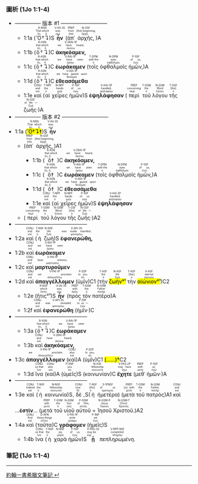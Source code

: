 ### 圖析 (1Jo 1:1-4)
- ————— 版本 #1 —————————
	- <rt>1:1a</rt> (<RUBY><ruby><ruby>Ὃ†↴<rt>ὅς, ἥ</rt></ruby><rt>That which</rt></ruby><rt>R-NSN</rt></RUBY>)S <RUBY><ruby><ruby><strong>ἦν</strong><rt>εἰμί</rt></ruby><rt>was</rt></ruby><rt>V-IAI-3S</rt></RUBY> (<RUBY><ruby><ruby>ἀπ᾽<rt>ἀπό</rt></ruby><rt>from</rt></ruby><rt>PREP</rt></RUBY> <RUBY><ruby><ruby>ἀρχῆς,<rt>ἀρχή</rt></ruby><rt>[the] beginning,</rt></ruby><rt>N-GSF</rt></RUBY>)A 
	- <rt>1:1b</rt> (<RUBY><ruby><ruby>ὃ†↴<rt>ὅς, ἥ</rt></ruby><rt>that which</rt></ruby><rt>R-ASN</rt></RUBY>)C <RUBY><ruby><ruby><strong>ἀκηκόαμεν,</strong><rt>ἀκούω</rt></ruby><rt>we have heard,</rt></ruby><rt>V-2RAI-1P</rt></RUBY> 
	- <rt>1:1c</rt> (<RUBY><ruby><ruby>ὃ†↴<rt>ὅς, ἥ</rt></ruby><rt>that which</rt></ruby><rt>R-ASN</rt></RUBY>)C <RUBY><ruby><ruby><strong>ἑωράκαμεν</strong><rt>ὁράω</rt></ruby><rt>we have seen</rt></ruby><rt>V-RAI-1P</rt></RUBY> (<RUBY><ruby><ruby>τοῖς<rt>ὁ</rt></ruby><rt>with the</rt></ruby><rt>T-DPM</rt></RUBY> <RUBY><ruby><ruby>ὀφθαλμοῖς<rt>ὀφθαλμός</rt></ruby><rt>eyes</rt></ruby><rt>N-DPM</rt></RUBY> <RUBY><ruby><ruby>ἡμῶν,<rt>ἐγώ</rt></ruby><rt>of us,</rt></ruby><rt>P-1GP</rt></RUBY>)A 
	- <rt>1:1d</rt> (<RUBY><ruby><ruby>ὃ†↴<rt>ὅς, ἥ</rt></ruby><rt>that which</rt></ruby><rt>R-ASN</rt></RUBY>)C <RUBY><ruby><ruby><strong>ἐθεασάμεθα</strong><rt>θεάομαι</rt></ruby><rt>we have gazed upon</rt></ruby><rt>V-ADI-1P</rt></RUBY> 
	- <rt>1:1e</rt> <RUBY><ruby><ruby>καὶ<rt>καί</rt></ruby><rt>and</rt></ruby><rt>CONJ</rt></RUBY> (<RUBY><ruby><ruby>αἱ<rt>ὁ</rt></ruby><rt>the</rt></ruby><rt>T-NPF</rt></RUBY> <RUBY><ruby><ruby>χεῖρες<rt>χείρ</rt></ruby><rt>hands</rt></ruby><rt>N-NPF</rt></RUBY> <RUBY><ruby><ruby>ἡμῶν<rt>ἐγώ</rt></ruby><rt>of us</rt></ruby><rt>P-1GP</rt></RUBY>)S <RUBY><ruby><ruby><strong>ἐψηλάφησαν</strong><rt>ψηλαφάω</rt></ruby><rt>handled,</rt></ruby><rt>V-AAI-3P</rt></RUBY> (<RUBY><ruby><ruby>περὶ<rt>περί</rt></ruby><rt>concerning</rt></ruby><rt>PREP</rt></RUBY> <RUBY><ruby><ruby>τοῦ<rt>ὁ</rt></ruby><rt>the</rt></ruby><rt>T-GSM</rt></RUBY> <RUBY><ruby><ruby>λόγου<rt>λόγος</rt></ruby><rt>Word</rt></ruby><rt>N-GSM</rt></RUBY> <RUBY><ruby><ruby>τῆς<rt>ὁ</rt></ruby><rt>[the]</rt></ruby><rt>T-GSF</rt></RUBY> <RUBY><ruby><ruby>ζωῆς·<rt>ζωή</rt></ruby><rt>of life —</rt></ruby><rt>N-GSF</rt></RUBY>)A 
- ————— 版本 #2 —————————
- <rt>1:1a</rt> (<RUBY><ruby><ruby><mark>Ὃ†↴☨</mark><rt>ὅς, ἥ</rt></ruby><rt>That which</rt></ruby><rt>R-NSN</rt></RUBY>)S <RUBY><ruby><ruby><strong>ἦν</strong><rt>εἰμί</rt></ruby><rt>was</rt></ruby><rt>V-IAI-3S</rt></RUBY> 
	- (<RUBY><ruby><ruby>ἀπ᾽<rt>ἀπό</rt></ruby><rt>from</rt></ruby><rt>PREP</rt></RUBY> <RUBY><ruby><ruby>ἀρχῆς,<rt>ἀρχή</rt></ruby><rt>[the] beginning,</rt></ruby><rt>N-GSF</rt></RUBY>)A1
		- <rt>1:1b</rt> (<RUBY><ruby><ruby>ὃ☨<rt>ὅς, ἥ</rt></ruby><rt>that which</rt></ruby><rt>R-ASN</rt></RUBY>)C <RUBY><ruby><ruby><strong>ἀκηκόαμεν,</strong><rt>ἀκούω</rt></ruby><rt>we have heard,</rt></ruby><rt>V-2RAI-1P</rt></RUBY> 
		- <rt>1:1c</rt> (<RUBY><ruby><ruby>ὃ☨<rt>ὅς, ἥ</rt></ruby><rt>that which</rt></ruby><rt>R-ASN</rt></RUBY>)C <RUBY><ruby><ruby><strong>ἑωράκαμεν</strong><rt>ὁράω</rt></ruby><rt>we have seen</rt></ruby><rt>V-RAI-1P</rt></RUBY> (<RUBY><ruby><ruby>τοῖς<rt>ὁ</rt></ruby><rt>with the</rt></ruby><rt>T-DPM</rt></RUBY> <RUBY><ruby><ruby>ὀφθαλμοῖς<rt>ὀφθαλμός</rt></ruby><rt>eyes</rt></ruby><rt>N-DPM</rt></RUBY> <RUBY><ruby><ruby>ἡμῶν,<rt>ἐγώ</rt></ruby><rt>of us,</rt></ruby><rt>P-1GP</rt></RUBY>)A 
		- <rt>1:1d</rt> (<RUBY><ruby><ruby>ὃ☨<rt>ὅς, ἥ</rt></ruby><rt>that which</rt></ruby><rt>R-ASN</rt></RUBY>)C <RUBY><ruby><ruby><strong>ἐθεασάμεθα</strong><rt>θεάομαι</rt></ruby><rt>we have gazed upon</rt></ruby><rt>V-ADI-1P</rt></RUBY> 
		- <rt>1:1e</rt> <RUBY><ruby><ruby>καὶ<rt>καί</rt></ruby><rt>and</rt></ruby><rt>CONJ</rt></RUBY> (<RUBY><ruby><ruby>αἱ<rt>ὁ</rt></ruby><rt>the</rt></ruby><rt>T-NPF</rt></RUBY> <RUBY><ruby><ruby>χεῖρες<rt>χείρ</rt></ruby><rt>hands</rt></ruby><rt>N-NPF</rt></RUBY> <RUBY><ruby><ruby>ἡμῶν<rt>ἐγώ</rt></ruby><rt>of us</rt></ruby><rt>P-1GP</rt></RUBY>)S <RUBY><ruby><ruby><strong>ἐψηλάφησαν</strong><rt>ψηλαφάω</rt></ruby><rt>handled,</rt></ruby><rt>V-AAI-3P</rt></RUBY>
	- (<RUBY><ruby><ruby>περὶ<rt>περί</rt></ruby><rt>concerning</rt></ruby><rt>PREP</rt></RUBY> <RUBY><ruby><ruby>τοῦ<rt>ὁ</rt></ruby><rt>the</rt></ruby><rt>T-GSM</rt></RUBY> <RUBY><ruby><ruby>λόγου<rt>λόγος</rt></ruby><rt>Word</rt></ruby><rt>N-GSM</rt></RUBY> <RUBY><ruby><ruby>τῆς<rt>ὁ</rt></ruby><rt>[the]</rt></ruby><rt>T-GSF</rt></RUBY> <RUBY><ruby><ruby>ζωῆς·<rt>ζωή</rt></ruby><rt>of life —</rt></ruby><rt>N-GSF</rt></RUBY>)A2
- ——————————————
- <rt>1:2a</rt> <RUBY><ruby><ruby>καὶ<rt>καί</rt></ruby><rt>and</rt></ruby><rt>CONJ</rt></RUBY> (<RUBY><ruby><ruby>ἡ<rt>ὁ</rt></ruby><rt>the</rt></ruby><rt>T-NSF</rt></RUBY> <RUBY><ruby><ruby>ζωὴ<rt>ζωή</rt></ruby><rt>life</rt></ruby><rt>N-NSF</rt></RUBY>)S <RUBY><ruby><ruby><strong>ἐφανερώθη,</strong><rt>φανερόω</rt></ruby><rt>was made manifest,</rt></ruby><rt>V-API-3S</rt></RUBY> 
- <rt>1:2b</rt> <RUBY><ruby><ruby>καὶ<rt>καί</rt></ruby><rt>and</rt></ruby><rt>CONJ</rt></RUBY> <RUBY><ruby><ruby><strong>ἑωράκαμεν</strong><rt>ὁράω</rt></ruby><rt>we have seen</rt></ruby><rt>V-RAI-1P</rt></RUBY> 
- <rt>1:2c</rt> <RUBY><ruby><ruby>καὶ<rt>καί</rt></ruby><rt>and</rt></ruby><rt>CONJ</rt></RUBY> <RUBY><ruby><ruby><strong>μαρτυροῦμεν</strong><rt>μαρτυρέω</rt></ruby><rt>bear witness,</rt></ruby><rt>V-PAI-1P</rt></RUBY> 
- <rt>1:2d</rt> <RUBY><ruby><ruby>καὶ<rt>καί</rt></ruby><rt>and</rt></ruby><rt>CONJ</rt></RUBY> <RUBY><ruby><ruby><strong>ἀπαγγέλλομεν</strong><rt>ἀπαγγέλλω</rt></ruby><rt>we proclaim</rt></ruby><rt>V-PAI-1P</rt></RUBY> (<RUBY><ruby><ruby>ὑμῖν<rt>σύ</rt></ruby><rt>to you</rt></ruby><rt>P-2DP</rt></RUBY>)C1 (<RUBY><ruby><ruby>τὴν<rt>ὁ</rt></ruby><rt>the</rt></ruby><rt>T-ASF</rt></RUBY> <RUBY><ruby><ruby><mark>ζωὴν°¹</mark><rt>ζωή</rt></ruby><rt>life</rt></ruby><rt>N-ASF</rt></RUBY> <RUBY><ruby><ruby>τὴν<rt>ὁ</rt></ruby><rt>[the]</rt></ruby><rt>T-ASF</rt></RUBY> <RUBY><ruby><ruby><mark>αἰώνιον°¹</mark><rt>αἰώνιος</rt></ruby><rt>eternal</rt></ruby><rt>A-ASF</rt></RUBY>)C2
	- <rt>1:2e</rt> (<RUBY><ruby><ruby>ἥτις°¹<rt>ὅστις</rt></ruby><rt>which</rt></ruby><rt>R-NSF</rt></RUBY>)S <RUBY><ruby><ruby><strong>ἦν</strong><rt>εἰμί</rt></ruby><rt>was</rt></ruby><rt>V-IAI-3S</rt></RUBY> (<RUBY><ruby><ruby>πρὸς<rt>πρός</rt></ruby><rt>with</rt></ruby><rt>PREP</rt></RUBY> <RUBY><ruby><ruby>τὸν<rt>ὁ</rt></ruby><rt>the</rt></ruby><rt>T-ASM</rt></RUBY> <RUBY><ruby><ruby>πατέρα<rt>πατήρ</rt></ruby><rt>Father</rt></ruby><rt>N-ASM</rt></RUBY>)A 
	- <rt>1:2f</rt> <RUBY><ruby><ruby>καὶ<rt>καί</rt></ruby><rt>and</rt></ruby><rt>CONJ</rt></RUBY> <RUBY><ruby><ruby><strong>ἐφανερώθη</strong><rt>φανερόω</rt></ruby><rt>was revealed</rt></ruby><rt>V-API-3S</rt></RUBY> (<RUBY><ruby><ruby>ἡμῖν·<rt>ἐγώ</rt></ruby><rt>to us —</rt></ruby><rt>P-1DP</rt></RUBY>)C 
- ——————————————
	- <rt>1:3a</rt> (<RUBY><ruby><ruby>ὃ†↴<rt>ὅς, ἥ</rt></ruby><rt>that which</rt></ruby><rt>R-ASN</rt></RUBY>)C <RUBY><ruby><ruby><strong>ἑωράκαμεν</strong><rt>ὁράω</rt></ruby><rt>we have seen</rt></ruby><rt>V-RAI-1P</rt></RUBY> 
	- <rt>1:3b</rt> <RUBY><ruby><ruby>καὶ<rt>καί</rt></ruby><rt>and</rt></ruby><rt>CONJ</rt></RUBY> <RUBY><ruby><ruby><strong>ἀκηκόαμεν,</strong><rt>ἀκούω</rt></ruby><rt>have heard,</rt></ruby><rt>V-2RAI-1P</rt></RUBY> 
- <rt>1:3c</rt> <RUBY><ruby><ruby><strong>ἀπαγγέλλομεν</strong><rt>ἀπαγγέλλω</rt></ruby><rt>we proclaim</rt></ruby><rt>V-PAI-1P</rt></RUBY> (<RUBY><ruby><ruby>καὶ<rt>καί</rt></ruby><rt>also</rt></ruby><rt>CONJ</rt></RUBY>)A (<RUBY><ruby><ruby>ὑμῖν<rt>σύ</rt></ruby><rt>to you,</rt></ruby><rt>P-2DP</rt></RUBY>)C1 <mark>(......)†</mark>C2
	- <rt>1:3d</rt> <RUBY><ruby><ruby>ἵνα<rt>ἵνα</rt></ruby><rt>so that</rt></ruby><rt>CONJ</rt></RUBY> (<RUBY><ruby><ruby>καὶ<rt>καί</rt></ruby><rt>also</rt></ruby><rt>CONJ</rt></RUBY>)A (<RUBY><ruby><ruby>ὑμεῖς<rt>σύ</rt></ruby><rt>you</rt></ruby><rt>P-2NP</rt></RUBY>)S (<RUBY><ruby><ruby>κοινωνίαν<rt>κοινωνία</rt></ruby><rt>fellowship</rt></ruby><rt>N-ASF</rt></RUBY>)C <RUBY><ruby><ruby><strong>ἔχητε</strong><rt>ἔχω</rt></ruby><rt>may have</rt></ruby><rt>V-PAS-2P</rt></RUBY> (<RUBY><ruby><ruby>μεθ᾽<rt>μετά</rt></ruby><rt>with</rt></ruby><rt>PREP</rt></RUBY> <RUBY><ruby><ruby>ἡμῶν·<rt>ἐγώ</rt></ruby><rt>us.</rt></ruby><rt>P-1GP</rt></RUBY>)A 
- ——————————————
- <rt>1:3e</rt> <RUBY><ruby><ruby>καὶ<rt>καί</rt></ruby><rt>Indeed</rt></ruby><rt>CONJ</rt></RUBY> (<RUBY><ruby><ruby>ἡ<rt>ὁ</rt></ruby><rt>the</rt></ruby><rt>T-NSF</rt></RUBY> <RUBY><ruby><ruby>κοινωνία<rt>κοινωνία</rt></ruby><rt>fellowship</rt></ruby><rt>N-NSF</rt></RUBY>)S<sub>-</sub> <RUBY><ruby><ruby>δὲ<rt>δέ</rt></ruby><rt>now</rt></ruby><rt>CONJ</rt></RUBY> <sub>-</sub>S(<RUBY><ruby><ruby>ἡ<rt>ὁ</rt></ruby><rt>[the]</rt></ruby><rt>T-NSF</rt></RUBY> <RUBY><ruby><ruby>ἡμετέρα<rt>ἡμέτερος</rt></ruby><rt>of us</rt></ruby><rt>S-1PNSF</rt></RUBY>) (<RUBY><ruby><ruby>μετὰ<rt>μετά</rt></ruby><rt>[is] with</rt></ruby><rt>PREP</rt></RUBY> <RUBY><ruby><ruby>τοῦ<rt>ὁ</rt></ruby><rt>the</rt></ruby><rt>T-GSM</rt></RUBY> <RUBY><ruby><ruby>πατρὸς<rt>πατήρ</rt></ruby><rt>Father,</rt></ruby><rt>N-GSM</rt></RUBY>)A1 <RUBY><ruby><ruby>καὶ<rt>καί</rt></ruby><rt>and</rt></ruby><rt>CONJ</rt></RUBY> ...<strong>ἐστίν</strong>... (<RUBY><ruby><ruby>μετὰ<rt>μετά</rt></ruby><rt>with</rt></ruby><rt>PREP</rt></RUBY> <RUBY><ruby><ruby>τοῦ<rt>ὁ</rt></ruby><rt>the</rt></ruby><rt>T-GSM</rt></RUBY> <RUBY><ruby><ruby>υἱοῦ<rt>υἱός</rt></ruby><rt>Son</rt></ruby><rt>N-GSM</rt></RUBY> <RUBY><ruby><ruby>αὐτοῦ<rt>αὐτός</rt></ruby><rt>of Him,</rt></ruby><rt>P-GSM</rt></RUBY> = <RUBY><ruby><ruby>Ἰησοῦ<rt>Ἰησοῦς</rt></ruby><rt>Jesus</rt></ruby><rt>N-GSM-P</rt></RUBY> <RUBY><ruby><ruby>Χριστοῦ.<rt>Χριστός</rt></ruby><rt>Christ.</rt></ruby><rt>N-GSM-T</rt></RUBY>)A2 
- <rt>1:4a</rt> <RUBY><ruby><ruby>καὶ<rt>καί</rt></ruby><rt>And</rt></ruby><rt>CONJ</rt></RUBY> (<RUBY><ruby><ruby>ταῦτα<rt>οὗτος</rt></ruby><rt>these things</rt></ruby><rt>D-APN</rt></RUBY>)C <RUBY><ruby><ruby><strong>γράφομεν</strong><rt>γράφω</rt></ruby><rt>write</rt></ruby><rt>V-PAI-1P</rt></RUBY> (<RUBY><ruby><ruby>ἡμεῖς<rt>ἐγώ</rt></ruby><rt>we</rt></ruby><rt>P-1NP</rt></RUBY>)S 
	- <rt>1:4b</rt> <RUBY><ruby><ruby>ἵνα<rt>ἵνα</rt></ruby><rt>so that</rt></ruby><rt>CONJ</rt></RUBY> (<RUBY><ruby><ruby>ἡ<rt>ὁ</rt></ruby><rt>the</rt></ruby><rt>T-NSF</rt></RUBY> <RUBY><ruby><ruby>χαρὰ<rt>χαρά</rt></ruby><rt>joy</rt></ruby><rt>N-NSF</rt></RUBY> <RUBY><ruby><ruby>ἡμῶν<rt>ἐγώ</rt></ruby><rt>of us</rt></ruby><rt>P-1GP</rt></RUBY>)S <RUBY><ruby><ruby><strong>ᾖ</strong><rt>εἰμί</rt></ruby><rt>may be</rt></ruby><rt>V-PAS-3S</rt></RUBY> <RUBY><ruby><ruby><em>πεπληρωμένη.</em><rt>πληρόω</rt></ruby><rt>completed.</rt></ruby><rt>V-RPP-NSF</rt></RUBY> 


### 筆記 (1Jo 1:1-4)




---
[約翰一書希臘文筆記 ↵](1John-Notes.md)

